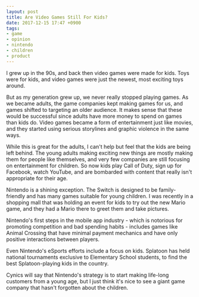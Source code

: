 ```yaml
---
layout: post
title: Are Video Games Still For Kids?
date: 2017-12-15 17:47 +0900
tags: 
- game
- opinion
- nintendo
- children
- product
---
```


I grew up in the 90s, and back then video games were made for kids. Toys were for kids, and video games were just the newest, most exciting toys around. 

But as my generation grew up, we never really stopped playing games. As we became adults, the game companies kept making games for us, and games shifted to targeting an older audience. It makes sense that these would be successful since adults have more money to spend on games than kids do. Video games became a form of entertainment just like movies, and they started using serious storylines and graphic violence in the same ways.

<!-- more -->

While this is great for the adults, I can't help but feel that the kids are being left behind. The young adults making exciting new things are mostly making them for people like themselves, and very few companies are still focusing on entertainment for children. So now kids play Call of Duty, sign up for Facebook, watch YouTube, and are bombarded with content that really isn't appropriate for their age.

Nintendo is a shining exception. The Switch is designed to be family-friendly and has many games suitable for young children. I was recently in a shopping mall that was holding an event for kids to try out the new Mario game, and they had a Mario there to greet them and take pictures. 

Nintendo's first steps in the mobile app industry - which is notorious for promoting competition and bad spending habits - includes games like Animal Crossing that have minimal payment mechanics and have only positive interactions between players. 

Even Nintendo's eSports efforts include a focus on kids. Splatoon has held national tournaments exclusive to Elementary School students, to find the best Splatoon-playing kids in the country. 

Cynics will say that Nintendo's strategy is to start making life-long customers from a young age, but I just think it's nice to see a giant game company that hasn't forgotten about the children. 